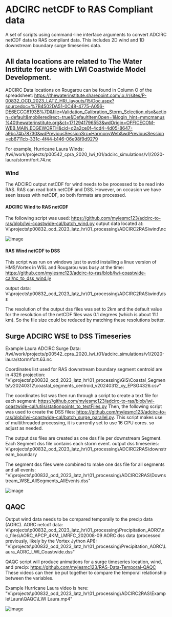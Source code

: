 # ADCIRC netCDF to RAS Compliant data

A set of scripts using command-line interface arguments to convert ADCIRC netCDF data to RAS compliant data. This includes 2D wind and 1D downstream boundary surge timeseries data.

## All data locations are related to The Water Institute for use with LWI Coastwide Model Development.

ADCIRC Data locations on Rougarou can be found in Column O of the spreadsheet: https://thewaterinstitute.sharepoint.com/:x:/r/sites/P-00832_OCD_2023_LATZ_HR/_layouts/15/Doc.aspx?sourcedoc=%7B4502DA51-0C48-4775-A056-DE6ECCC6193B%7D&file=Validation_Calibration_Storm_Selection.xlsx&action=default&mobileredirect=true&DefaultItemOpen=1&login_hint=mmcmanus%40thewaterinstitute.org&ct=1712941796553&wdOrigin=OFFICECOM-WEB.MAIN.EDGEWORTH&cid=d2a2ce0f-4cd4-4d05-8647-a9bc74b78730&wdPreviousSessionSrc=HarmonyWeb&wdPreviousSession=eb6711cb-331c-4f44-b146-06e98f9d9279

For example, Hurricane Laura Winds: /twi/work/projects/p00542_cpra_2020_lwi_t01/adcirc_simulations/v1/2020-laura/storm/fort.74.nc
### Wind

The ADCIRC output netCDF for wind needs to be processed to be read into RAS. RAS can read both netCDF and DSS. However, on occasion we have seen issues with netCDF, so both formats are processed.
#### ADCIRC Wind to RAS netCDF

The following script was used: https://github.com/mylesmc123/adcirc-to-ras/blob/lwi-coastwide-cal/batch_wind.py
output data located at: V:\projects\p00832_ocd_2023_latz_hr\01_processing\ADCIRC2RAS\wind\nc

![image](https://github.com/mylesmc123/adcirc-to-ras/assets/64209352/65128269-c1a6-4ce5-9b22-50ebbb9d6a1b)

#### RAS Wind netCDF to DSS

This script was run on windows just to avoid installing a linux version of HMS/Vortex in WSL and Rougarou was busy at the time: 
https://github.com/mylesmc123/adcirc-to-ras/blob/lwi-coastwide-cal/nc_to_dss_wind.jy

output data: V:\projects\p00832_ocd_2023_latz_hr\01_processing\ADCIRC2RAS\wind\dss

The resolution of the output dss files was set to 2km and the default value for the resolution of the netCDF files was 0.1 degrees (which is about 11.1 km). So the file size could be reduced by matching these resolutions better.

## Surge ADCIRC WSE to DSS Timeseries

Example Laura ADCIRC Surge Data: /twi/work/projects/p00542_cpra_2020_lwi_t01/adcirc_simulations/v1/2020-laura/storm/fort.63.nc

Coordinates list used for RAS downstream boundary segment centroid are in 4326 projection: "V:\projects\p00832_ocd_2023_latz_hr\01_processing\GIS\Coastal_Segments\v20240312\coastal_segments_centroid_v20240312_xy_EPSG4326.csv" 

The coordinates list was then run through a script to create a text file for each segment: https://github.com/mylesmc123/adcirc-to-ras/blob/lwi-coastwide-cal/utils/stationpoints_to_textFiles.py
Then, the following script was used to create the DSS files: https://github.com/mylesmc123/adcirc-to-ras/blob/lwi-coastwide-cal/batch_surge_parallel.py. This script makes use of multithreaded processing, it is currently set to use 16 CPU cores. so adjust as needed.

The output dss files are created as one dss file per downstream Segment. Each Segment dss file contains each storm event.
output dss timeseries: V:\projects\p00832_ocd_2023_latz_hr\01_processing\ADCIRC2RAS\downstream_boundary

The segment dss files were combined to make one dss file for all segments and all events: "V:\projects\p00832_ocd_2023_latz_hr\01_processing\ADCIRC2RAS\Downstream_WSE_AllSegments_AllEvents.dss"

![image](https://github.com/mylesmc123/adcirc-to-ras/assets/64209352/3b69be25-a579-49bd-8eb6-4aa1f4f3d8c7)

## QAQC

Output wind data needs to be compared temporally to the precip data (AORC).
AORC netcdf data: V:\projects\p00832_ocd_2023_latz_hr\01_processing\Precipitation_AORC\nc_files\AORC_APCP_4KM_LMRFC_202008-09
AORC dss data (processed previously, likely by the Vortex Jython API): "V:\projects\p00832_ocd_2023_latz_hr\01_processing\Precipitation_AORC\Laura_AORC_LWI_Coastwide.dss"

QAQC script will produce animations for a surge timeseries location, wind, and precip: https://github.com/mylesmc123/RAS-Data-Temporal-QAQC
These videos can then be put together to compare the temporal relationship between the variables. 

Example Hurricane Laura video is here: "V:\projects\p00832_ocd_2023_latz_hr\01_processing\ADCIRC2RAS\Example\Laura\QAQC\LWI Laura.mp4"

![image](https://github.com/mylesmc123/adcirc-to-ras/assets/64209352/297fa791-5a9a-45b3-b47f-9835127a2d8b)
